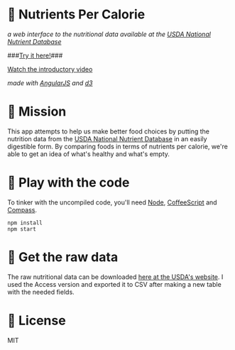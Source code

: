 :dolphin: Nutrients Per Calorie
===============================

*a web interface to the nutritional data available at the [USDA National Nutrient Database](http://ndb.nal.usda.gov/)*

###[Try it here!](http://ryanatkn.github.com/nutrients-per-calorie)###

[Watch the introductory video](http://www.youtube.com/watch?v=1hKuiR-7h_Y)

*made with [AngularJS](http://angularjs.org/) and [d3](http://d3js.org/)*


:elephant: Mission
==================

This app attempts to help us make better food choices by putting the nutrition data from the [USDA National Nutrient Database](http://ndb.nal.usda.gov/) in an easily digestible form. By comparing foods in terms of nutrients per calorie, we're able to get an idea of what's healthy and what's empty.


:octopus: Play with the code
============================

To tinker with the uncompiled code, you'll need [Node](http://nodejs.org), [CoffeeScript](http://coffeescript.org/) and [Compass](http://compass-style.org/).
  
    npm install
    npm start


:monkey: Get the raw data
=========================

The raw nutritional data can be downloaded [here at the USDA's website](http://www.ars.usda.gov/Services/docs.htm?docid=22771). I used the Access version and exported it to CSV after making a new table with the needed fields.


:snake: License
===============

MIT
